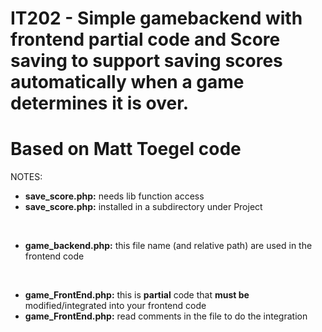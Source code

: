 # IT202 - Simple gamebackend with frontend partial code and Score saving to support saving scores automatically when a game determines it is over.
# Based on Matt Toegel code

NOTES:
* __save_score.php:__ needs lib function access 
* __save_score.php:__ installed in a subdirectory under Project 
<br>

* __game_backend.php:__ this file name (and relative path) are used in the frontend code
<br>

* __game_FrontEnd.php:__ this is **partial** code that **must be** modified/integrated into your frontend code
* __game_FrontEnd.php:__ read comments in the file to do the integration

